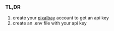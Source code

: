 ### TL,DR

1. create your [pixalbay](https://pixabay.com/) account to get an api key
2. create an .env file with your api key
